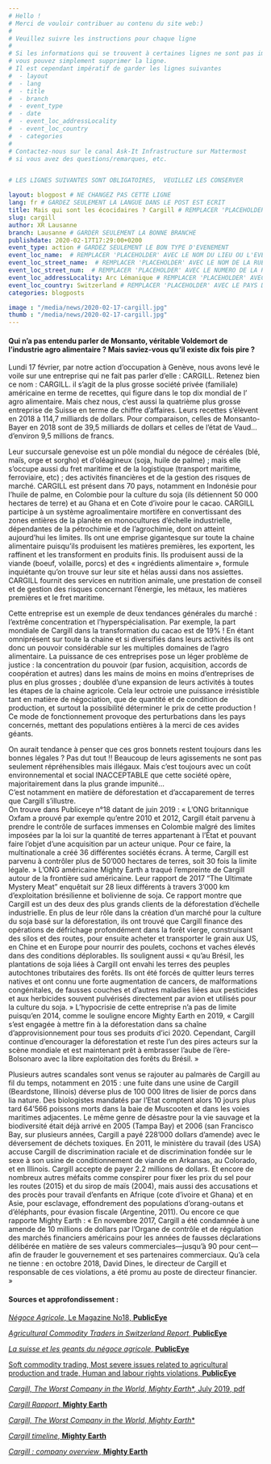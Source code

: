 ```yaml
---
# Hello !
# Merci de vouloir contribuer au contenu du site web:)
#
# Veuillez suivre les instructions pour chaque ligne
#
# Si les informations qui se trouvent à certaines lignes ne sont pas importantes
# vous pouvez simplement supprimer la ligne.
# Il est cependant impératif de garder les lignes suivantes
#  - layout
#  - lang
#  - title
#  - branch
#  - event_type
#  - date
#  - event_loc_addressLocality
#  - event_loc_country
#  - categories
#
# Contactez-nous sur le canal Ask-It Infrastructure sur Mattermost
# si vous avez des questions/remarques, etc.


# LES LIGNES SUIVANTES SONT OBLIGATOIRES,  VEUILLEZ LES CONSERVER

layout: blogpost # NE CHANGEZ PAS CETTE LIGNE
lang: fr # GARDEZ SEULEMENT LA LANGUE DANS LE POST EST ECRIT
title: Mais qui sont les écocidaires ? Cargill # REMPLACER 'PLACEHOLDER' AVEC LE TITRE DE VOTRE POST
slug: cargill
author: XR Lausanne
branch: Lausanne # GARDER SEULEMENT LA BONNE BRANCHE
publishdate: 2020-02-17T17:29:00+0200
event_type: action # GARDEZ SEULEMENT LE BON TYPE D'EVENEMENT
event_loc_name:  # REMPLACER 'PLACEHOLDER' AVEC LE NOM DU LIEU OU L'EVENEMENT A LIEU
event_loc_street_name:  # REMPLACER 'PLACEHOLDER' AVEC LE NOM DE LA RUE OU L'EVENEMENT A LIEU
event_loc_street_num:  # REMPLACER 'PLACEHOLDER' AVEC LE NUMERO DE LA RUE OU L'EVENEMENT A LIEU
event_loc_addressLocality: Arc Lémanique # REMPLACER 'PLACEHOLDER' AVEC LA VILLE DANS LAQUELLE L'EVENEMENT A LIEU
event_loc_country: Switzerland # REMPLACER 'PLACEHOLDER' AVEC LE PAYS DANS LAQUELLE L'EVENEMENT A LIEU
categories: blogposts

image : "/media/news/2020-02-17-cargill.jpg"
thumb : "/media/news/2020-02-17-cargill.jpg"
---
```



#### Qui n’a pas entendu parler de Monsanto, véritable Voldemort de l’industrie agro alimentaire ? Mais saviez-vous qu’il existe dix fois pire ?

Lundi 17 février, par notre action d’occupation à Genève, nous avons levé le voile sur une entreprise qui ne fait pas parler d’elle : CARGILL. Retenez bien ce nom : CARGILL. il s’agit de la plus grosse société privée (familiale) américaine en terme de recettes, qui figure dans le top dix  mondial de l’ agro alimentaire. Mais chez nous, c’est aussi la quatrième plus grosse entreprise de Suisse en terme de chiffre d’affaires. Leurs recettes s’élèvent en 2018 à 114,7 milliards de dollars. Pour comparaison, celles de Monsanto-Bayer en 2018 sont de 39,5 milliards de dollars et celles de l’état de Vaud… d’environ 9,5 millions de francs. 

Leur succursale genevoise est un pôle mondial du négoce de céréales (blé, maïs, orge et sorgho) et d’oléagineux (soja, huile de palme) ; mais elle s’occupe aussi du fret maritime et de la logistique (transport maritime, ferroviaire, etc) ; des activités financières et de la gestion des risques de marché. CARGILL est présent dans 70 pays, notamment en Indonésie pour l’huile de palme, en Colombie pour la culture du soja (ils détiennent 50 000 hectares de terre) et au Ghana et en Cote d’ivoire pour le cacao. CARGILL participe à un système agroalimentaire mortifère en convertissant des zones entières de la planète en monocultures d’échelle industrielle, dépendantes de la pétrochimie et de l’agrochimie, dont on atteint aujourd’hui les limites. Ils ont une emprise gigantesque sur toute la chaine alimentaire puisqu’ils produisent les matières premières, les exportent, les raffinent et les transforment en produits finis. Ils produisent aussi de la viande (boeuf, volaille, porcs) et des « ingrédients alimentaire », formule inquiétante qu’on trouve sur leur site et hélas aussi dans nos assiettes. CARGILL fournit des services en nutrition animale, une prestation de conseil et de gestion des risques concernant l’énergie, les métaux, les matières premières et le fret maritime. 

Cette entreprise est un exemple de deux tendances générales du marché : l’extrême concentration et l’hyperspécialisation. Par exemple, la part mondiale de Cargill dans la transformation du cacao est de 19% ! En étant omniprésent sur toute la chaine et si diversifiés dans leurs activités ils ont donc un pouvoir considérable sur les multiples domaines de l’agro alimentaire. La puissance de ces entreprises pose un léger problème de justice : la concentration du pouvoir (par fusion, acquisition, accords de coopération et autres) dans les mains de moins en moins d’entreprises de plus en plus grosses ; doublée d’une expansion de leurs activités à toutes les étapes de la chaine agricole. Cela leur octroie une puissance irrésistible tant en matière de négociation, que de quantité et de condition de production, et surtout la possibilité déterminer le prix de cette production ! Ce mode de fonctionnement provoque des perturbations dans les pays concernés, mettant des populations entières à la merci de ces avides géants.

On aurait tendance à penser que ces gros bonnets restent toujours dans les bonnes légales ? Pas dut tout !! Beaucoup de leurs agissements ne sont pas seulement répréhensibles mais illégaux. Mais c’est toujours avec un coût environnemental et social INACCEPTABLE que cette société opère, majoritairement dans la plus grande impunité…  
C’est notamment en matière de déforestation et d’accaparement de terres que Cargill s’illustre.  
On trouve dans Publiceye  n°18 datant de juin 2019 : 
« L’ONG britannique Oxfam a prouvé par exemple qu’entre 2010 et 2012, Cargill était parvenu à prendre le contrôle de surfaces immenses en Colombie malgré des limites imposées par la loi sur la quantité de terres appartenant à l’État et pouvant faire l’objet d’une acquisition par un acteur unique. Pour ce faire, la multinationale a créé 36 différentes sociétés écrans. À terme, Cargill est parvenu à contrôler plus de 50’000 hectares de terres, soit 30 fois la limite légale. »
L’ONG américaine Mighty Earth a traqué l’empreinte de Cargill autour de la frontière sud américaine. Leur rapport de 2017 “The Ultimate Mystery Meat” enquêtait sur 28 lieux différents à travers 3’000 km d’exploitation brésilienne et bolivienne de soja. Ce rapport montre que Cargill est un des deux des plus grands clients de la déforestation d’échelle industrielle. En plus de leur rôle dans la création d’un marché pour la culture du soja basé sur la déforestation, ils ont trouvé que Cargill finance des opérations de défrichage profondément dans la forêt vierge, construisant des silos et des routes, pour ensuite acheter et transporter le grain aux US, en Chine et en Europe pour nourrir des poulets, cochons et vaches élevés dans des conditions déplorables. 
Ils soulignent aussi « qu’au Brésil, les plantations de soja liées à Cargill ont envahi les terres des peuples autochtones tributaires des forêts. Ils ont été forcés de quitter leurs terres natives et ont connu une forte augmentation de cancers, de malformations congénitales, de fausses couches et d’autres maladies liées aux pesticides et aux herbicides souvent pulvérisés directement par avion et utilisés pour la culture du soja. »
L’hypocrisie de cette entreprise n’a pas de limite puisqu’en 2014, comme le souligne encore Mighty Earth en 2019, « Cargill s’est engagée à mettre fin à la déforestation dans sa chaîne d’approvisionnement pour tous ses produits d’ici 2020. Cependant, Cargill continue d’encourager la déforestation et reste l’un des pires acteurs sur la scène mondiale et est maintenant prêt à embrasser l’aube de l’ère-Bolsonaro avec la libre exploitation des forêts du Brésil. »

Plusieurs autres scandales sont venus se rajouter au palmarès de Cargill au fil du temps, notamment en 2015 : une fuite dans une usine de Cargill (Beardstone, Illinois) déverse plus de 100 000 litres de lisier de porcs dans lia nature. Des biologistes mandatés par l’Etat comptent alors 10 jours plus tard 64’566 poissons morts dans la baie de Muscooten et dans les voies maritimes adjacentes. Le même genre de désastre pour la vie sauvage et la biodiversité était déjà arrivé en 2005 (Tampa Bay) et 2006 (san Francisco Bay, sur plusieurs années, Cargill a payé 228’000 dollars d’amende) avec le déversement de déchets toxiques. 
En 2011, le ministère du travail (des USA) accuse Cargill de discrimination raciale et de discrimination fondée sur le sexe à son usine de conditionnement de viande en Arkansas, au Colorado, et en Illinois. Cargill accepte de payer 2.2 millions de dollars.
Et encore de nombreux autres méfaits comme conspirer pour fixer les prix du sel pour les routes (2015) et du sirop de maïs (2004), mais aussi des accusations et des procès pour travail d’enfants en Afrique (cote d’ivoire et Ghana) et en Asie, pour esclavage, effondrement des populations d’orang-outans et d’éléphants, pour évasion fiscale (Argentine, 2011). Ou encore ce que rapporte Mighty Earth : « En novembre 2017, Cargill a été condamnée à une amende de 10 millions de dollars par l’Organe de contrôle et de régulation des marchés financiers américains pour les années de fausses déclarations délibérée en matière de ses valeurs commerciales—jusqu’à 90 pour cent—afin de frauder le gouvernement et ses partenaires commerciaux. 
Qu’à cela ne tienne : en octobre 2018, David Dines, le directeur de Cargill et responsable de ces violations, a été promu au poste de directeur financier. »

#### Sources et approfondissement :

[_Négoce Agricole_, Le Magazine No18, **PublicEye**](https://www.publiceye.ch/fileadmin/doc/Agrarrohstoffe/2019_PublicEye_LeMagazine_No18_NegoceAgricole.pdf)

[_Agricultural Commodity Traders in Switzerland Report_, **PublicEye**](https://www.publiceye.ch/fileadmin/doc/Agrarrohstoffe/2019_PublicEye_Agricultural-Commodity-Traders-in-Switzerland_Report.pdf)

[_La suisse et les geants du négoce agricole_, **PublicEye**](https://www.publiceye.ch/fr/publications/detail/la-suisse-et-les-geants-du-negoce-agricole)

[Soft commodity trading, Most severe issues related to agricultural production and trade, Human and labour rights violations, **PublicEye**](https://www.publiceye.ch/en/topics/soft-commodity-trading/most-severe-issues-related-to-agricultural-production-and-trade/human-and-labour-rights-violations)

[_Cargill, The Worst Company in the World_, *Mighty Earth**, July 2019, pdf](http://www.mightyearth.org/wp-content/uploads/Mighty-Earth-Report-Cargill-The-Worst-Company-in-the-World-July-2019.pdf)

[_Cargill Rapport_, **Mighty Earth**](http://www.mightyearth.org/cargillreportfrench)

[_Cargill, The Worst Company in the World_, *Mighty Earth**](https://stories.mightyearth.org/cargill-worst-company-in-the-world/#group-Timeline-tadcF32UdS)

[_Cargill timeline_, **Mighty Earth**](https://www.mightyearth.org/cargill_timeline)

[_Cargill : company overview_, **Mighty Earth**](https://www.cargill.com/about/company-overview)

